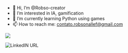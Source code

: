 - 👋 Hi, I’m @Robso-creator
- 👀 I’m interested in IA, gamification
- 🌱 I’m currently learning Python using games
- 📫 How to reach me: contato.robsonallef@gmail.com
<img align='center' src='https://github-readme-stats-six-smoky-25.vercel.app/api?username=Robso-creator&show_icons=true&hide_border=true'/>

![LinkedIN URL](https://img.shields.io/twitter/url?color=gray&label=Linkedin&logo=LinkedIN&style=for-the-badge&url=https%3A%2F%2Fwww.linkedin.com%2Fin%2Frobson-allef%2F)
